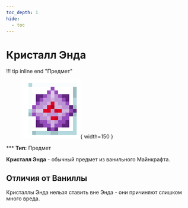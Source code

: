 ```yaml
---
toc_depth: 1
hide:
  - toc
---
```


# Кристалл Энда

!!! tip inline end "Предмет"
    <figure markdown="span">
        ![Кристалл Энда](../../assets/items/items/end_crystal.webp){ width=150 }
    </figure>
    ***
    **Тип:** Предмет

**Кристалл Энда** - обычный предмет из ванильного Майнкрафта.

## Отличия от Ваниллы

Кристаллы Энда нельзя ставить вне Энда - они причиняют слишком много вреда.
